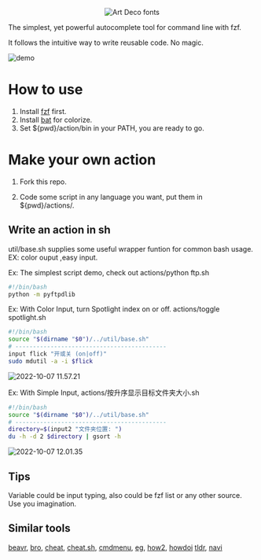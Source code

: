 
<p align="center" width="100%">
<img src="https://see.fontimg.com/api/renderfont4/514Pa/eyJyIjoiZnMiLCJoIjoxMTYsInciOjEwMDAsImZzIjoxMTYsImZnYyI6IiNERjE2REUiLCJiZ2MiOiIjRkZGRkZGIiwidCI6MX0/YWN0aW9u/crescendo.png" alt="Art Deco fonts"> 
</p>
The simplest, yet powerful autocomplete tool for command line with fzf. 

It follows the intuitive way to write reusable code. No magic. 



![demo](https://zk4bucket.oss-cn-beijing.aliyuncs.com/uPic/demo.gif)


# How to use 
1. Install [fzf](https://github.com/junegunn/fzf) first. 
2. Install [bat](https://github.com/sharkdp/bat) for colorize. 
3. Set ${pwd}/action/bin in your PATH, you are ready to go.



# Make your own action

1. Fork this repo.

2. Code some script in any language you want, put them in ${pwd}/actions/.


## Write an action in sh 
util/base.sh supplies some useful wrapper funtion for common bash usage.  EX: color ouput ,easy input.



Ex: The simplest script demo, check out actions/python ftp.sh

``` bash
#!/bin/bash
python -m pyftpdlib
```



Ex: With Color Input, turn Spotlight index on or off. actions/toggle spotlight.sh

``` bash
#!/bin/bash
source "$(dirname "$0")/../util/base.sh"
# -------------------------------------------
input flick "开或关 (on|off)" 
sudo mdutil -a -i $flick
```



![2022-10-07 11.57.21](https://zk4bucket.oss-cn-beijing.aliyuncs.com/uPic/2022-10-07%2011.57.21.gif)



Ex: With Simple Input,  actions/按升序显示目标文件夹大小.sh

``` bash
#!/bin/bash
source "$(dirname "$0")/../util/base.sh"
# -------------------------------------------
directory=$(input2 "文件夹位置: ")
du -h -d 2 $directory | gsort -h

```

![2022-10-07 12.01.35](https://zk4bucket.oss-cn-beijing.aliyuncs.com/uPic/2022-10-07%2012.01.35.gif)



## Tips

Variable could be input typing, also could be fzf list or any other source. Use you imagination.

## Similar tools

[beavr](https://github.com/denisidoro/beavr), [bro](https://github.com/hubsmoke/bro), [cheat](https://github.com/cheat/cheat), [cheat.sh](https://github.com/chubin/cheat.sh), [cmdmenu](https://github.com/amacfie/cmdmenu), [eg](https://github.com/srsudar/eg), [how2](https://github.com/santinic/how2), [howdoi](https://github.com/gleitz/howdoi)  [tldr](https://github.com/tldr-pages/tldr), [navi](https://github.com/denisidoro/navi)
